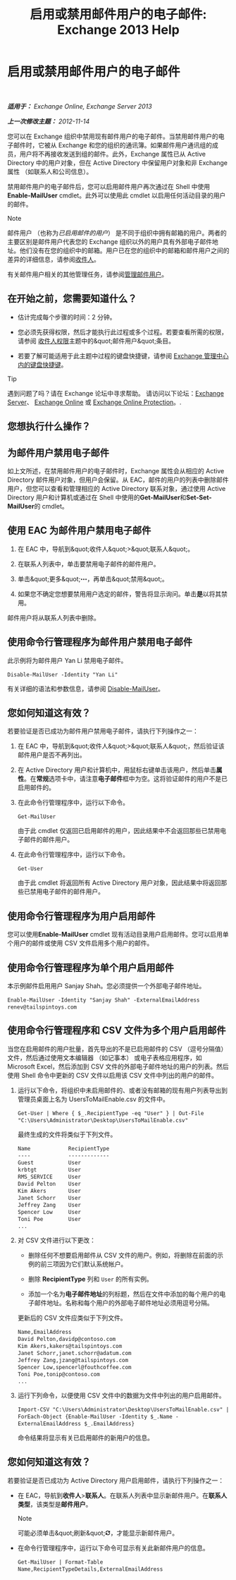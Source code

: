 ﻿---
title: '启用或禁用邮件用户的电子邮件: Exchange 2013 Help'
TOCTitle: 启用或禁用邮件用户的电子邮件
ms:assetid: 1e2571d4-ff84-4fda-bb1d-825e96e1bd26
ms:mtpsurl: https://technet.microsoft.com/zh-cn/library/Aa996598(v=EXCHG.150)
ms:contentKeyID: 50556538
ms.date: 05/21/2018
mtps_version: v=EXCHG.150
ms.translationtype: MT
---

# 启用或禁用邮件用户的电子邮件

 

_**适用于：** Exchange Online, Exchange Server 2013_

_**上一次修改主题：** 2012-11-14_

您可以在 Exchange 组织中禁用现有邮件用户的电子邮件。当禁用邮件用户的电子邮件时，它被从 Exchange 和您的组织的通讯簿。如果邮件用户通讯组的成员，用户将不再接收发送到组的邮件。此外，Exchange 属性已从 Active Directory 中的用户对象，但在 Active Directory 中保留用户对象和非 Exchange 属性 （如联系人和公司信息）。

禁用邮件用户的电子邮件后，您可以启用邮件用户再次通过在 Shell 中使用**Enable-MailUser** cmdlet。此外可以使用此 cmdlet 以启用任何活动目录的用户的邮件。

> [!NOTE]  
> 邮件用户 （也称为<em>已启用邮件的用户</em>） 是不同于组织中拥有邮箱的用户。两者的主要区别是邮件用户代表您的 Exchange 组织以外的用户具有外部电子邮件地址。他们没有在您的组织中的邮箱。用户已在您的组织中的邮箱和邮件用户之间的差异的详细信息，请参阅<a href="recipients-exchange-2013-help.md">收件人</a>。


有关邮件用户相关的其他管理任务，请参阅[管理邮件用户](manage-mail-users-exchange-2013-help.md)。

## 在开始之前，您需要知道什么？

  - 估计完成每个步骤的时间：2 分钟。

  - 您必须先获得权限，然后才能执行此过程或多个过程。若要查看所需的权限，请参阅 [收件人权限](recipients-permissions-exchange-2013-help.md)主题中的\&quot;邮件用户\&quot;条目。

  - 若要了解可能适用于此主题中过程的键盘快捷键，请参阅 [Exchange 管理中心内的键盘快捷键](keyboard-shortcuts-in-the-exchange-admin-center-exchange-online-protection-help.md)。

> [!TIP]  
> 遇到问题了吗？请在 Exchange 论坛中寻求帮助。 请访问以下论坛：<a href="https://go.microsoft.com/fwlink/p/?linkid=60612">Exchange Server</a>、 <a href="https://go.microsoft.com/fwlink/p/?linkid=267542">Exchange Online</a> 或 <a href="https://go.microsoft.com/fwlink/p/?linkid=285351">Exchange Online Protection</a>。.


## 您想执行什么操作？

## 为邮件用户禁用电子邮件

如上文所述，在禁用邮件用户的电子邮件时，Exchange 属性会从相应的 Active Directory 邮件用户对象，但用户会保留。从 EAC，邮件的用户的列表中删除邮件用户，但您可以查看和管理相应的 Active Directory 联系对象，通过使用 Active Directory 用户和计算机或通过在 Shell 中使用的**Get-MailUser**和**Set-Set-MailUser**的 cmdlet。

## 使用 EAC 为邮件用户禁用电子邮件

1.  在 EAC 中，导航到\&quot;收件人\&quot;\>\&quot;联系人\&quot;。

2.  在联系人列表中，单击要禁用电子邮件的邮件用户。

3.  单击\&quot;更多\&quot;![更多选项图标](images/JJ150550.5381819e-3b21-4873-8714-e9b956290b28(EXCHG.150).gif "更多选项图标")，再单击\&quot;禁用\&quot;。

4.  如果您不确定您想要禁用用户选定的邮件，警告将显示询问。单击**是**以将其禁用。

邮件用户将从联系人列表中删除。

## 使用命令行管理程序为邮件用户禁用电子邮件

此示例将为邮件用户 Yan Li 禁用电子邮件。

    Disable-MailUser -Identity "Yan Li"

有关详细的语法和参数信息，请参阅 [Disable-MailUser](https://technet.microsoft.com/zh-cn/library/aa998578\(v=exchg.150\))。

## 您如何知道这有效？

若要验证是否已成功为邮件用户禁用电子邮件，请执行下列操作之一：

1.  在 EAC 中，导航到\&quot;收件人\&quot;\>\&quot;联系人\&quot;，然后验证该邮件用户是否不再列出。

2.  在 Active Directory 用户和计算机中，用鼠标右键单击该用户，然后单击**属性**。在**常规**选项卡中，请注意**电子邮件**框中为空。这将验证邮件的用户不是已启用邮件的。

3.  在此命令行管理程序中，运行以下命令。
    
        Get-MailUser
    
    由于此 cmdlet 仅返回已启用邮件的用户，因此结果中不会返回那些已禁用电子邮件的邮件用户。

4.  在此命令行管理程序中，运行以下命令。
    
        Get-User
    
    由于此 cmdlet 将返回所有 Active Directory 用户对象，因此结果中将返回那些已禁用电子邮件的邮件用户。

## 使用命令行管理程序为用户启用邮件

您可以使用**Enable-MailUser** cmdlet 现有活动目录用户启用邮件。您可以启用单个用户的邮件或使用 CSV 文件启用多个用户的邮件。

## 使用命令行管理程序为单个用户启用邮件

本示例邮件启用用户 Sanjay Shah。您必须提供一个外部电子邮件地址。

    Enable-MailUser -Identity "Sanjay Shah" -ExternalEmailAddress renev@tailspintoys.com

## 使用命令行管理程序和 CSV 文件为多个用户启用邮件

当您在启用邮件的用户批量，首先导出的不是已启用邮件的 CSV （逗号分隔值） 文件，然后通过使用文本编辑器 （如记事本） 或电子表格应用程序，如 Microsoft Excel，然后添加到 CSV 文件的外部电子邮件地址的用户的列表。然后使用 Shell 命令中更新的 CSV 文件以启用该 CSV 文件中列出的用户的邮件。

1.  运行以下命令，将组织中未启用邮件的、或者没有邮箱的现有用户列表导出到管理员桌面上名为 UsersToMailEnable.csv 的文件中。
    
        Get-User | Where { $_.RecipientType -eq "User" } | Out-File "C:\Users\Administrator\Desktop\UsersToMailEnable.csv"
    
    最终生成的文件将类似于下列文件。
    
        Name            RecipientType
        ----            -------------
        Guest           User
        krbtgt          User
        RMS_SERVICE     User
        David Pelton    User
        Kim Akers       User
        Janet Schorr    User
        Jeffrey Zang    User
        Spencer Low     User
        Toni Poe        User
        ...

2.  对 CSV 文件进行以下更改：
    
      - 删除任何不想要启用邮件从 CSV 文件的用户。例如，将删除在前面的示例的前三项因为它们默认系统帐户。
    
      - 删除 **RecipientType** 列和 `User` 的所有实例。
    
      - 添加一个名为**电子邮件地址**的列标题，然后在文件中添加的每个用户的电子邮件地址。名称和每个用户的外部电子邮件地址必须用逗号分隔。
    
    更新后的 CSV 文件应类似于下列文件。
    
        Name,EmailAddress
        David Pelton,davidp@contoso.com
        Kim Akers,kakers@tailspintoys.com
        Janet Schorr,janet.schorr@adatum.com
        Jeffrey Zang,jzang@tailspintoys.com
        Spencer Low,spencerl@fouthcoffee.com
        Toni Poe,tonip@contoso.com
        ...

3.  运行下列命令，以便使用 CSV 文件中的数据为文件中列出的用户启用邮件。
    
        Import-CSV "C:\Users\Administrator\Desktop\UsersToMailEnable.csv" | ForEach-Object {Enable-MailUser -Identity $_.Name -ExternalEmailAddress $_.EmailAddress}
    
    命令结果将显示有关已启用邮件的新用户的信息。

## 您如何知道这有效？

若要验证是否已成功为 Active Directory 用户启用邮件，请执行下列操作之一：

  - 在 EAC，导航到**收件人**\>**联系人**。在联系人列表中显示新邮件用户。在**联系人类型**，该类型是**邮件用户**。
    
    > [!NOTE]  
    > 可能必须单击&amp;quot;刷新&amp;quot;<img src="images/Dd353189.85f271ca-32a4-426c-842a-d2172567099d(EXCHG.150).gif" title="刷新图标" alt="刷新图标" />，才能显示新邮件用户。


  - 在命令行管理程序中，运行以下命令可显示有关此新邮件用户的信息。
    
        Get-MailUser | Format-Table Name,RecipientTypeDetails,ExternalEmailAddress

